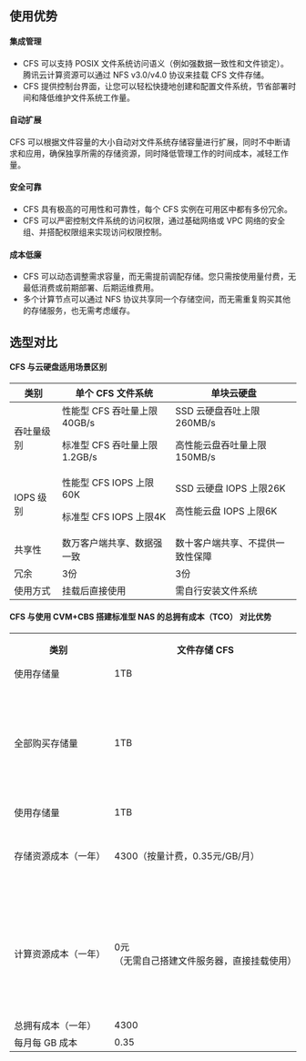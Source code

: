 ## 使用优势

#### 集成管理

- CFS 可以支持 POSIX 文件系统访问语义（例如强数据一致性和文件锁定）。腾讯云计算资源可以通过 NFS v3.0/v4.0 协议来挂载 CFS 文件存储。
- CFS 提供控制台界面，让您可以轻松快捷地创建和配置文件系统，节省部署时间和降低维护文件系统工作量。

#### 自动扩展

CFS 可以根据文件容量的大小自动对文件系统存储容量进行扩展，同时不中断请求和应用，确保独享所需的存储资源，同时降低管理工作的时间成本，减轻工作量。


#### 安全可靠

- CFS 具有极高的可用性和可靠性，每个 CFS 实例在可用区中都有多份冗余。
- CFS 可以严密控制文件系统的访问权限，通过基础网络或 VPC 网络的安全组、并搭配权限组来实现访问权限控制。

#### 成本低廉

- CFS 可以动态调整需求容量，而无需提前调配存储。您只需按使用量付费，无最低消费或前期部署、后期运维费用。
- 多个计算节点可以通过 NFS 协议共享同一个存储空间，而无需重复购买其他的存储服务，也无需考虑缓存。

  

## 选型对比
#### CFS 与云硬盘适用场景区别

类别 | 单个 CFS 文件系统| 单块云硬盘
------- | ------- | -------
吞吐量级别 | 性能型 CFS 吞吐量上限40GB/s<p>标准型 CFS 吞吐量上限1.2GB/s </p>| SSD 云硬盘吞吐上限260MB/s<p>高性能云盘吞吐量上限150MB/s </p>
IOPS 级别 | 性能型 CFS IOPS 上限60K <p>标准型 CFS IOPS 上限4K </p> | SSD 云硬盘 IOPS 上限26K<p>高性能云盘 IOPS 上限6K </p>
共享性 | 数万客户端共享、数据强一致  | 数十客户端共享、不提供一致性保障 
冗余 | 3份 | 3份
使用方式 | 挂载后直接使用 | 需自行安装文件系统


#### CFS 与使用 CVM+CBS 搭建标准型 NAS 的总拥有成本（TCO） 对比优势

<table>
   <tr>
      <th>类别 </th>
      <th>文件存储 CFS</th>
      <th>CVM 自建 NAS</th>
   </tr>
   <tr>
      <td>使用存储量</td>
      <td>1TB</td>
      <td>1TB</td>
   </tr>
   <tr>
      <td>全部购买存储量</td>
      <td>1TB</td>
      <td>2TB<br>（考虑85%磁盘利用率，购买两块1205GB大小的高性能云盘做主备）</td>
   </tr>
   <tr>
      <td>使用存储量</td>
      <td>1TB</td>
      <td>1TB</td>
   </tr>
   <tr>
      <td nowrap="nowrap">存储资源成本（一年）</td>
      <td>4300（按量计费，0.35元/GB/月）</td>
      <td>4300（包年包月，0.35元/GB/月）</td>
   </tr>
   <tr>
      <td nowrap="nowrap">计算资源成本（一年）</td>
      <td nowrap="nowrap">0元<br>（无需自己搭建文件服务器，直接挂载使用）</td>
      <td>23744元<br>（两台 CVM 实例做主备，规格为系列1-标准型-8 核-32GB 内存）</td>
   </tr>
   <tr>
      <td>总拥有成本（一年）</td>
      <td>4300</td>
      <td>28044</td>
   </tr>
   <tr>
      <td>每月每 GB 成本</td>
      <td>0.35</td>
      <td>2.28</td>
   </tr>
</table>


